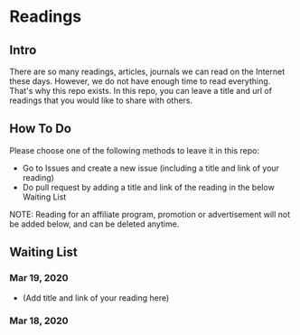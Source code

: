 # Readings

## Intro
There are so many readings, articles, journals we can read on the Internet these days. However, we do not have enough time to read everything. That's why this repo exists. In this repo, you can leave a title and url of readings that you would like to share with others.

## How To Do
Please choose one of the following methods to leave it in this repo:
- Go to Issues and create a new issue (including a title and link of your reading)
- Do pull request by adding a title and link of the reading in the below Waiting List

NOTE: Reading for an affiliate program, promotion or advertisement will not be added below, and can be deleted anytime.

## Waiting List

### Mar 19, 2020
- (Add title and link of your reading here)

### Mar 18, 2020




